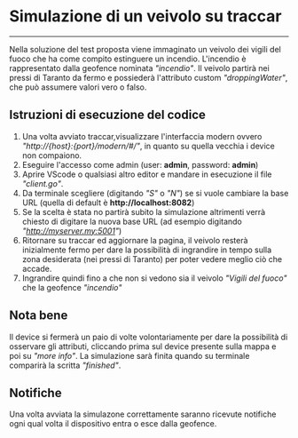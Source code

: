 # Simulazione di un veivolo su traccar

***
Nella soluzione del test proposta viene immaginato un veivolo dei vigili del fuoco che ha come compito estinguere un incendio. L'incendio è rappresentato dalla geofence nominata _"incendio"_. Il veivolo partirà nei pressi di Taranto da fermo e possiederà l'attributo custom _"droppingWater"_, che può assumere valori vero o falso.

## Istruzioni di esecuzione del codice

1. Una volta avviato traccar,visualizzare l'interfaccia modern ovvero _"http://{host}:{port}/modern/#/"_, in quanto su quella vecchia i device non compaiono.
2. Eseguire l'accesso come admin (user: **admin**, password: **admin**)
3. Aprire VScode o qualsiasi altro editor e mandare in esecuzione il file _"client.go"_.
4. Da terminale scegliere (digitando _"S"_ o _"N"_) se si vuole cambiare la base URL (quella di default è **http://localhost:8082**)
5. Se la scelta è stata no partirà subito la simulazione altrimenti verrà chiesto di digitare la nuova base URL (ad esempio digitando _"http://myserver.my:5001"_)
6. Ritornare su traccar ed aggiornare la pagina, il veivolo resterà inizialmente fermo per dare la possibilità di ingrandire in tempo sulla zona desiderata (nei pressi di Taranto) per poter vedere meglio ciò che accade.
7. Ingrandire quindi fino a che non si vedono sia il veivolo _"Vigili del fuoco"_ che la geofence _"incendio"_


## Nota bene

Il device si fermerà un paio di volte volontariamente per dare la possibilità di osservare gli attributi, cliccando prima sul device presente sulla mappa e poi su _"more info"_. La simulazione sarà finita quando su terminale comparirà la scritta _"finished"_.

## Notifiche

Una volta avviata la simulazone correttamente saranno ricevute notifiche ogni qual volta il dispositivo entra o esce dalla geofence.
